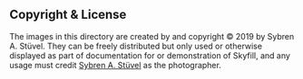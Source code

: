 ## Copyright & License

The images in this directory are created by and copyright © 2019 by Sybren A. Stüvel. They can be freely distributed but only used or otherwise displayed as part of documentation for or demonstration of Skyfill, and any usage must credit [Sybren A. Stüvel](https://stuvelfoto.nl/panorama) as the photographer.
